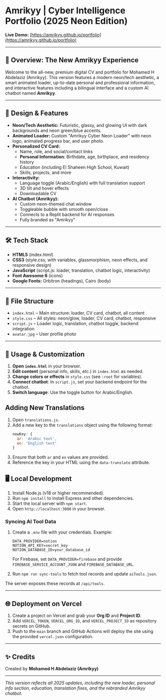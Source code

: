 # Amrikyy | Cyber Intelligence Portfolio (2025 Neon Edition)

**Live Demo:** [https://amrikyy.github.io/portfolio](https://amrikyy.github.io/portfolio)

---

## 🚀 Overview: The New Amrikyy Experience

Welcome to the all-new, premium digital CV and portfolio for Mohamed H Abdelaziz (Amrikyy). This version features a modern neon/tech aesthetic, a smart animated loader, up-to-date personal and professional information, and interactive features including a bilingual interface and a custom AI chatbot named **Amrikyy**.

---

## 🎨 Design & Features

- **Neon/Tech Aesthetic:** Futuristic, glassy, and glowing UI with dark backgrounds and neon green/blue accents.
- **Animated Loader:** Custom "Amrikyy Cyber Neon Loader" with neon logo, animated progress bar, and user photo.
- **Personalized CV Card:**
  - Name, role, and social/contact links
  - **Personal Information**: Birthdate, age, birthplace, and residency history
  - Education (including El Shaheen High School, Kuwait)
  - Skills, projects, and more
- **Interactivity:**
  - Language toggle (Arabic/English) with full translation support
  - 3D tilt and hover effects
  - Downloadable CV
- **AI Chatbot (Amrikyy):**
  - Custom neon-themed chat window
  - Toggleable bubble with smooth open/close
  - Connects to a Replit backend for AI responses
  - Fully branded as "Amrikyy"

---

## 🛠️ Tech Stack

- **HTML5** (index.html)
- **CSS3** (style.css, with variables, glassmorphism, neon effects, and responsive design)
- **JavaScript** (script.js: loader, translation, chatbot logic, interactivity)
- **Font Awesome 6** (icons)
- **Google Fonts:** Orbitron (headings), Cairo (body)

---

## 📁 File Structure

- `index.html` – Main structure: loader, CV card, chatbot, all content
- `style.css` – All styles: neon/glow, loader, CV card, chatbot, responsive
- `script.js` – Loader logic, translation, chatbot toggle, backend integration
- `avatar.jpg` – User profile photo

---

## 🚦 Usage & Customization

1. **Open `index.html`** in your browser.
2. **Edit content** (personal info, skills, etc.) in `index.html` as needed.
3. **Change colors or effects** in `style.css` (see `:root` for variables).
4. **Connect chatbot**: In `script.js`, set your backend endpoint for the chatbot.
5. **Switch language**: Use the toggle button for Arabic/English.

## Adding New Translations

1. Open `translations.js`.
2. Add a new key to the `translations` object using the following format:
   ```javascript
   newKey: {
     ar: 'Arabic text',
     en: 'English text'
   }
   ```
3. Ensure that both `ar` and `en` values are provided.
4. Reference the key in your HTML using the `data-translate` attribute.

## 🖥️ Local Development

1. Install Node.js (v18 or higher recommended).
2. Run `npm install` to install Express and other dependencies.
3. Start the local server with `npm start`.
4. Open `http://localhost:3000` in your browser.

### Syncing AI Tool Data

1. Create a `.env` file with your credentials. Example:

   ```dotenv
   DATA_PROVIDER=notion
   NOTION_API_KEY=secret_key
   NOTION_DATABASE_ID=your_database_id
   ```

   For Firebase, set `DATA_PROVIDER=firebase` and provide `FIREBASE_SERVICE_ACCOUNT_JSON` and `FIREBASE_DATABASE_URL`.

2. Run `npm run sync-tools` to fetch tool records and update `aiTools.json`.

The server exposes these records at `/api/tools`.

---

## 🌐 Deployment on Vercel

1. Create a project on Vercel and grab your **Org ID** and **Project ID**.
2. Add `VERCEL_TOKEN`, `VERCEL_ORG_ID`, and `VERCEL_PROJECT_ID` as repository
   secrets on GitHub.
3. Push to the `main` branch and GitHub Actions will deploy the site using the
   provided `vercel.json` configuration.

---

## ✨ Credits

Created by **Mohamed H Abdelaziz (Amrikyy)**

---

*This version reflects all 2025 updates, including the new loader, personal info section, education, translation fixes, and the rebranded Amrikyy chatbot.*
